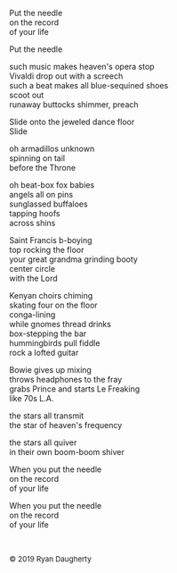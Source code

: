 Put the needle  
on the record   
of your life   
  
Put the needle  
  
such music makes heaven's opera stop  
Vivaldi drop out with a screech  
such a beat makes all blue-sequined shoes   
scoot out  
runaway buttocks shimmer, preach  
  
Slide onto the jeweled dance floor  
Slide  
  
oh armadillos unknown  
spinning on tail   
before the Throne   
  
oh beat-box fox babies   
angels all on pins   
sunglassed buffaloes  
tapping hoofs  
across shins    
  
Saint Francis b-boying  
top rocking the floor  
your great grandma grinding booty  
center circle   
with the Lord  
  
Kenyan choirs chiming   
skating four on the floor   
conga-lining  
while gnomes thread drinks   
box-stepping the bar  
hummingbirds pull fiddle  
rock a lofted guitar      
  
Bowie gives up mixing  
throws headphones to the fray  
grabs Prince and starts Le Freaking   
like 70s L.A.    
  
the stars all transmit    
the star of heaven's frequency   
  
the stars all quiver  
in their own boom-boom shiver  
  
When you put the needle   
on the record   
of your life  
  
When you put the needle   
on the record   
of your life

<br> 

<font size=2>© 2019 Ryan Daugherty</font> 